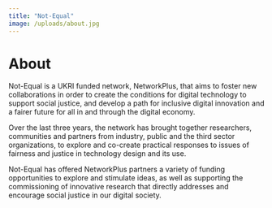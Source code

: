 ```yaml
---
title: "Not-Equal"
image: /uploads/about.jpg
---
```


# About

Not-Equal is a UKRI funded network, NetworkPlus, that aims to foster new collaborations in order to create the conditions for digital technology to support social justice, and develop a path for inclusive digital innovation and a fairer future for all in and through the digital economy.

Over the last three years, the network has brought together researchers, communities and partners from industry, public and the third sector organizations, to explore and co-create practical responses to issues of fairness and justice in technology design and its use.

Not-Equal has offered NetworkPlus partners a variety of funding opportunities to explore and stimulate ideas, as well as supporting the commissioning of innovative research that directly addresses and encourage social justice in our digital society.
